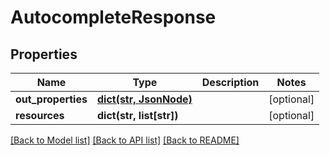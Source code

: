 # AutocompleteResponse

## Properties
Name | Type | Description | Notes
------------ | ------------- | ------------- | -------------
**out_properties** | [**dict(str, JsonNode)**](JsonNode.md) |  | [optional] 
**resources** | **dict(str, list[str])** |  | [optional] 

[[Back to Model list]](../README.md#documentation-for-models) [[Back to API list]](../README.md#documentation-for-api-endpoints) [[Back to README]](../README.md)

